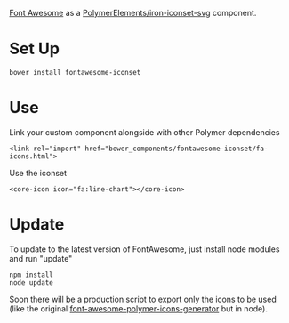 [Font Awesome](https://github.com/FortAwesome/Font-Awesome) as a [PolymerElements/iron-iconset-svg](https://github.com/PolymerElements/iron-iconset-svg) component.

# Set Up

    bower install fontawesome-iconset

# Use

Link your custom component alongside with other Polymer dependencies

    <link rel="import" href="bower_components/fontawesome-iconset/fa-icons.html">

Use the iconset

    <core-icon icon="fa:line-chart"></core-icon>

# Update

To update to the latest version of FontAwesome, just install node modules and run "update"

    npm install
    node update

Soon there will be a production script to export only the icons to be used (like the original [font-awesome-polymer-icons-generator](https://github.com/philya/font-awesome-polymer-icons-generator) but in node).